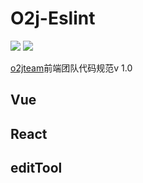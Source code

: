 # O2j-Eslint

![](https://img.shields.io/badge/vue--cli-3.0-brightgreen.svg)
![](https://img.shields.io/badge/vue-2.0%2B-green.svg)

[o2jteam](https://o2jteam.github.io/)前端团队代码规范v 1.0

## Vue 

## React

## editTool
